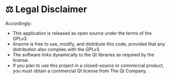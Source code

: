 # ⚖️ Legal Disclaimer

Accordingly:
- This application is released as open source under the terms of the GPLv3.
- Anyone is free to use, modify, and distribute this code, provided that any distribution also complies with the GPLv3.
- The software links dynamically to the Qt libraries as required by the license.
- If you plan to use this project in a closed-source or commercial product, you must obtain a commercial Qt license from The Qt Company.
